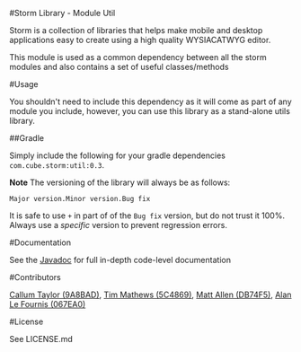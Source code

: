 #Storm Library - Module Util

Storm is a collection of libraries that helps make mobile and desktop applications easy to create using a high quality WYSIACATWYG editor.

This module is used as a common dependency between all the storm modules and also contains a set of useful classes/methods

#Usage

You shouldn't need to include this dependency as it will come as part of any module you include, however, you can use this library as a stand-alone utils library.

##Gradle

Simply include the following for your gradle dependencies `com.cube.storm:util:0.3`.

**Note** The versioning of the library will always be as follows:

`Major version.Minor version.Bug fix`

It is safe to use `+` in part of of the `Bug fix` version, but do not trust it 100%. Always use a *specific* version to prevent regression errors.

#Documentation

See the [Javadoc](http://3sidedcube.github.io/Android-LightningUtil/) for full in-depth code-level documentation

#Contributors

[Callum Taylor (9A8BAD)](http://keybase.io/scruffyfox), [Tim Mathews (5C4869)](https://keybase.io/timxyz), [Matt Allen (DB74F5)](https://keybase.io/mallen), [Alan Le Fournis (067EA0)](https://keybase.io/alan3sc)

#License

See LICENSE.md
